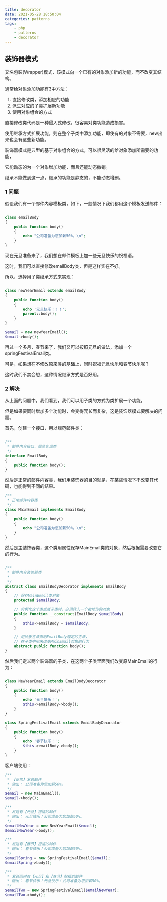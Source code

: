 ```yaml
---
title: decorator
date: 2021-05-28 18:50:04
categories: patterns 
tags:
    - php 
    - patterns
    - decorator
---
```


##  装饰器模式

又名包装(Wrapper)模式，该模式向一个已有的对象添加新的功能，而不改变其结构。

通常给对象添加功能有3中方法：

1. 直接修改类，添加相应的功能
2. 派生对应的子类扩展新功能
3. 使用对象组合的方式

直接修改类代码是一种侵入式修改，很容易对类功能造成损害。

使用继承方式扩展功能，则在整个子类中添加功能，即使有的对象不需要，new出来也会有这些新功能。

装饰器模式是典型的基于对象组合的方式，可以很灵活的给对象添加所需要的功能，

它能动态的为一个对象增加功能，而且还能动态撤销。

继承不能做到这一点，继承的功能是静态的，不能动态增删。

### 1 问题

假设我们有一个邮件内容模板类，如下，一般情况下我们都用这个模板发送邮件：


```php

class emailBody
{
    public function body()
    {
        echo "公司准备为您加薪50%。\n";
    }
}
```

现在元旦准备来了，我们想在邮件模板上加一些元旦快乐的祝福语。

这时，我们可以直接修改emailBody类，但是这样实在不好。

所以，选择用子类继承方式来实现：


```php

class newYearEmail extends emailBody
{
    public function body()
    {
        echo '元旦快乐！！！';
        parent::body();
    }
}

$email = new newYearEmail();
$email->body();

```

再过一个多月，春节来了，我们又可以按照元旦的做法，添加一个springFestivalEmail类。

可是，如果想在不修改原来类的基础上，同时祝福元旦快乐和春节快乐呢？

这时我们不禁会想，这种情况继承方式是否好用。

### 2 解决

从上面的问题中，我们看到，我们可以用子类的方式为类扩展一个功能，

但是如果要同时增加多个功能时，会变得冗长而复杂，这是装饰器模式要解决的问题。

首先，创建一个接口，用以规范邮件类：

```php

/**
 * 邮件内容接口，规范实现类
 */
interface EmailBody
{
    public function body();
}

```

然后是正常的邮件内容类，我们用装饰器的目的就是，在某些情况下不改变其代码，也能得到不同的结果。

```php
/**
 * 正常邮件内容类
 */
class MainEmail implements EmailBody
{
    public function body()
    {
        echo "公司准备为您加薪50%。\n";
    }
}

```

然后是主装饰器类，这个类用属性保存MainEmail类的对象，然后根据需要改变它的行为。

```php

/**
 * 邮件内容装饰器类
 *
 */
abstract class EmailBodyDecorator implements EmailBody
{
    // 保存MainEmail类对象
    protected $emailBody;

    // 实例化这个类或者子类时，必须传入一个被修饰的对象
    public function __construct(EmailBody $emailBody)
    {
        $this->emailBody = $emailBody;
    }

    // 用抽象方法声明EmailBody规定的方法，
    // 在子类中用来改变MainEmail对象的行为
    abstract public function body();
}

```

然后我们定义两个装饰器的子类，在这两个子类里面我们改变原MainEmail的行为：


```php

class NewYearEmail extends EmailBodyDecorator
{
    public function body()
    {
        echo '元旦快乐！';
        $this->emailBody->body();
    }
}

class SpringFestivalEmail extends EmailBodyDecorator
{
    public function body()
    {
        echo '春节快乐！';
        $this->emailBody->body();
    }
}

```

客户端使用：

```php
/**
 * 【正常】发送邮件
 * 输出： 公司准备为您加薪50%。
 */
$email = new MainEmail();
$email->body();

/**
 * 发送有【元旦】祝福的邮件
 * 输出： 元旦快乐！公司准备为您加薪50%。
 */
$emailNewYear = new NewYearEmail($email);
$emailNewYear->body();

/**
 * 发送有【春节】祝福的邮件
 * 输出： 春节快乐！公司准备为您加薪50%。
 */
$emailSpring = new SpringFestivalEmail($email);
$emailSpring->body();

/**
 * 发送同时有【元旦】和【春节】祝福的邮件
 * 输出： 春节快乐！元旦快乐！公司准备为您加薪50%。
 */
$emailTwo = new SpringFestivalEmail($emailNewYear);
$emailTwo->body();

```


